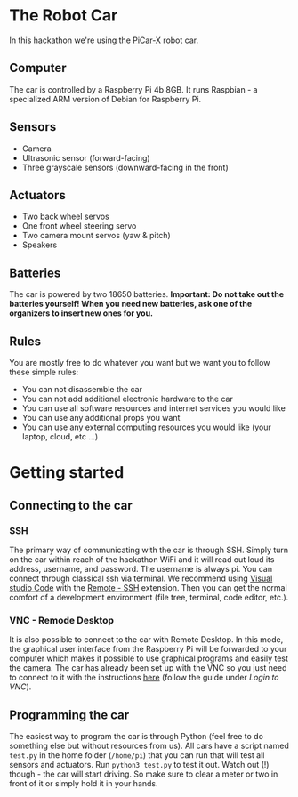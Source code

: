 # The Robot Car

In this hackathon we're using the [PiCar-X](https://www.sunfounder.com/products/picar-x) robot car.

## Computer

The car is controlled by a Raspberry Pi 4b 8GB.
It runs Raspbian - a specialized ARM version of Debian for Raspberry Pi.

## Sensors

- Camera
- Ultrasonic sensor (forward-facing)
- Three grayscale sensors (downward-facing in the front)

## Actuators

- Two back wheel servos
- One front wheel steering servo
- Two camera mount servos (yaw & pitch)
- Speakers

## Batteries

The car is powered by two 18650 batteries.
**Important:
Do not take out the batteries yourself!
When you need new batteries, ask one of the organizers to insert new ones for you.**

## Rules

You are mostly free to do whatever you want but we want you to follow these simple rules:

- You can not disassemble the car
- You can not add additional electronic hardware to the car
- You can use all software resources and internet services you would like
- You can use any additional props you want
- You can use any external computing resources you would like (your laptop, cloud, etc …)

# Getting started

## Connecting to the car

### SSH

The primary way of communicating with the car is through SSH.
Simply turn on the car within reach of the hackathon WiFi and it will read out loud its address, username, and password.
The username is always pi.
You can connect through classical ssh via terminal.
We recommend using [Visual studio Code](https://code.visualstudio.com/) with the [Remote - SSH](https://marketplace.visualstudio.com/items?itemName=ms-vscode-remote.remote-ssh) extension.
Then you can get the normal comfort of a development environment (file tree, terminal, code editor, etc.).

### VNC - Remode Desktop

It is also possible to connect to the car with Remote Desktop.
In this mode, the graphical user interface from the Raspberry Pi will be forwarded to your computer which makes it possible to use graphical programs and easily test the camera.
The car has already been set up with the VNC so you just need to connect to it with the instructions [here](https://docs.sunfounder.com/projects/picar-x/en/latest/remote_desktop.html?highlight=desktop#vnc) (follow the guide under _Login to VNC_).

## Programming the car

The easiest way to program the car is through Python (feel free to do something else but without resources from us).
All cars have a script named `test.py` in the home folder (`/home/pi`) that you can run that will test all sensors and actuators.
Run `python3 test.py` to test it out.
Watch out (!) though - the car will start driving.
So make sure to clear a meter or two in front of it or simply hold it in your hands.
